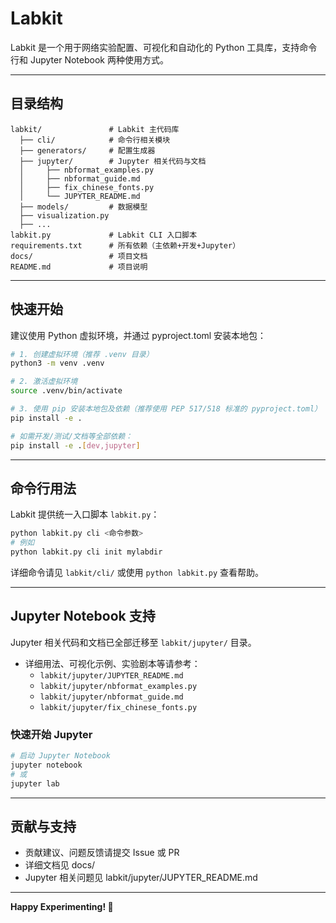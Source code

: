 # Labkit

Labkit 是一个用于网络实验配置、可视化和自动化的 Python 工具库，支持命令行和 Jupyter Notebook 两种使用方式。

---

## 目录结构

```
labkit/               # Labkit 主代码库
  ├── cli/            # 命令行相关模块
  ├── generators/     # 配置生成器
  ├── jupyter/        # Jupyter 相关代码与文档
  │     ├── nbformat_examples.py
  │     ├── nbformat_guide.md
  │     ├── fix_chinese_fonts.py
  │     └── JUPYTER_README.md
  ├── models/         # 数据模型
  ├── visualization.py
  ├── ...
labkit.py             # Labkit CLI 入口脚本
requirements.txt      # 所有依赖（主依赖+开发+Jupyter）
docs/                 # 项目文档
README.md             # 项目说明
```

---

## 快速开始

建议使用 Python 虚拟环境，并通过 pyproject.toml 安装本地包：

```bash
# 1. 创建虚拟环境（推荐 .venv 目录）
python3 -m venv .venv

# 2. 激活虚拟环境
source .venv/bin/activate

# 3. 使用 pip 安装本地包及依赖（推荐使用 PEP 517/518 标准的 pyproject.toml）
pip install -e .

# 如需开发/测试/文档等全部依赖：
pip install -e .[dev,jupyter]
```

---

## 命令行用法

Labkit 提供统一入口脚本 `labkit.py`：

```bash
python labkit.py cli <命令参数>
# 例如
python labkit.py cli init mylabdir
```

详细命令请见 `labkit/cli/` 或使用 `python labkit.py` 查看帮助。

---

## Jupyter Notebook 支持

Jupyter 相关代码和文档已全部迁移至 `labkit/jupyter/` 目录。

- 详细用法、可视化示例、实验剧本等请参考：
  - `labkit/jupyter/JUPYTER_README.md`
  - `labkit/jupyter/nbformat_examples.py`
  - `labkit/jupyter/nbformat_guide.md`
  - `labkit/jupyter/fix_chinese_fonts.py`

### 快速开始 Jupyter

```bash
# 启动 Jupyter Notebook
jupyter notebook
# 或
jupyter lab
```

---

## 贡献与支持

- 贡献建议、问题反馈请提交 Issue 或 PR
- 详细文档见 docs/
- Jupyter 相关问题见 labkit/jupyter/JUPYTER_README.md

---

**Happy Experimenting! 🧪**
